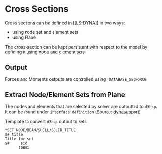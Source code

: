 # Cross Sections

Cross sections can be defined in [[LS-DYNA]] in two ways:

- using node set and element sets
- using Plane

The cross-section can be kept persistent with respect to the model by defining it using node and element sets

## Output

Forces and Moments outputs are controlled using `*DATABASE_SECFORCE`

## Extract Node/Element Sets from Plane

The nodes and elements that are selected by solver are outputted to `d3hsp`. It can be found under `interface definition` (Source: [dynasupport](https://www.dynasupport.com/howtos/general/cross-section))


Template to convert `d3hsp` output to sets

```
*SET_NODE/BEAM/SHELL/SOLID_TITLE
$# title
Title for set
$#     sid      
      10001
 ````
